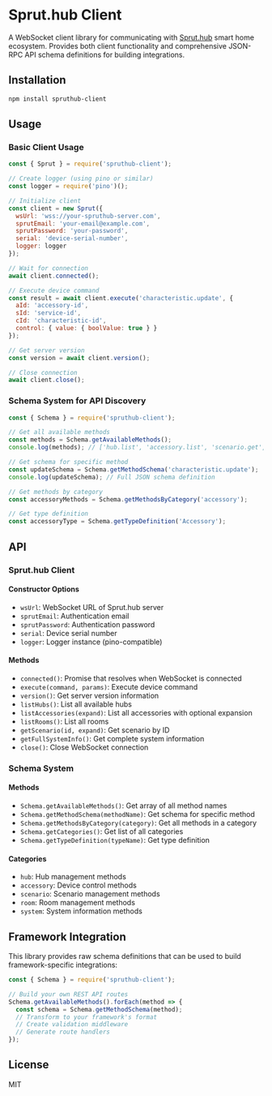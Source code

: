 # Sprut.hub Client

A WebSocket client library for communicating with [Sprut.hub](https://spruthub.ru/) smart home ecosystem. Provides both client functionality and comprehensive JSON-RPC API schema definitions for building integrations.

## Installation

```bash
npm install spruthub-client
```

## Usage

### Basic Client Usage

```javascript
const { Sprut } = require('spruthub-client');

// Create logger (using pino or similar)
const logger = require('pino')();

// Initialize client
const client = new Sprut({
  wsUrl: 'wss://your-spruthub-server.com',
  sprutEmail: 'your-email@example.com',
  sprutPassword: 'your-password',
  serial: 'device-serial-number',
  logger: logger
});

// Wait for connection
await client.connected();

// Execute device command
const result = await client.execute('characteristic.update', {
  aId: 'accessory-id',
  sId: 'service-id', 
  cId: 'characteristic-id',
  control: { value: { boolValue: true } }
});

// Get server version
const version = await client.version();

// Close connection
await client.close();
```

### Schema System for API Discovery

```javascript
const { Schema } = require('spruthub-client');

// Get all available methods
const methods = Schema.getAvailableMethods();
console.log(methods); // ['hub.list', 'accessory.list', 'scenario.get', ...]

// Get schema for specific method
const updateSchema = Schema.getMethodSchema('characteristic.update');
console.log(updateSchema); // Full JSON schema definition

// Get methods by category
const accessoryMethods = Schema.getMethodsByCategory('accessory');

// Get type definition
const accessoryType = Schema.getTypeDefinition('Accessory');
```

## API

### Sprut.hub Client

#### Constructor Options

- `wsUrl`: WebSocket URL of Sprut.hub server
- `sprutEmail`: Authentication email
- `sprutPassword`: Authentication password  
- `serial`: Device serial number
- `logger`: Logger instance (pino-compatible)

#### Methods

- `connected()`: Promise that resolves when WebSocket is connected
- `execute(command, params)`: Execute device command
- `version()`: Get server version information
- `listHubs()`: List all available hubs
- `listAccessories(expand)`: List all accessories with optional expansion
- `listRooms()`: List all rooms
- `getScenario(id, expand)`: Get scenario by ID
- `getFullSystemInfo()`: Get complete system information
- `close()`: Close WebSocket connection

### Schema System

#### Methods

- `Schema.getAvailableMethods()`: Get array of all method names
- `Schema.getMethodSchema(methodName)`: Get schema for specific method
- `Schema.getMethodsByCategory(category)`: Get all methods in a category
- `Schema.getCategories()`: Get list of all categories
- `Schema.getTypeDefinition(typeName)`: Get type definition

#### Categories

- `hub`: Hub management methods
- `accessory`: Device control methods
- `scenario`: Scenario management methods
- `room`: Room management methods
- `system`: System information methods

## Framework Integration

This library provides raw schema definitions that can be used to build framework-specific integrations:

```javascript
const { Schema } = require('spruthub-client');

// Build your own REST API routes
Schema.getAvailableMethods().forEach(method => {
  const schema = Schema.getMethodSchema(method);
  // Transform to your framework's format
  // Create validation middleware
  // Generate route handlers
});
```

## License

MIT